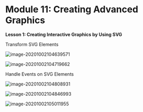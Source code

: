 # Module 11: Creating Advanced Graphics

**Lesson 1: Creating Interactive Graphics by Using SVG**



Transform SVG Elements

![image-20201002104639571](C:\Users\mq288\AppData\Roaming\Typora\typora-user-images\image-20201002104639571.png)

![image-20201002104719662](C:\Users\mq288\AppData\Roaming\Typora\typora-user-images\image-20201002104719662.png)

Handle Events on SVG Elements

![image-20201002104808931](C:\Users\mq288\AppData\Roaming\Typora\typora-user-images\image-20201002104808931.png)

![image-20201002104846993](C:\Users\mq288\AppData\Roaming\Typora\typora-user-images\image-20201002104846993.png)

![image-20201002105011955](C:\Users\mq288\AppData\Roaming\Typora\typora-user-images\image-20201002105011955.png)
